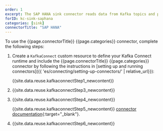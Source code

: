 ```yaml
---
order: 1
excerpt: The SAP HANA sink connector reads data from Kafka topics and pushes it to SAP HANA databases.
forID: kc-sink-saphana
categories: [sink]
connectorTitle: "SAP HANA"
---
```


To use the {{page.connectorTitle}} {{page.categories}} connector, complete the following steps:

1. Create a `KafkaConnect` custom resource to define your Kafka Connect runtime and include the {{page.connectorTitle}} {{page.categories}} connector by following the instructions in [setting up and running connectors]({{ 'es/connecting/setting-up-connectors/' | relative_url}}):

   {{site.data.reuse.kafkaconnectStep1_newcontent}}

2. {{site.data.reuse.kafkaconnectStep3_newcontent}}  

3. {{site.data.reuse.kafkaconnectStep4_newcontent}}
   
   {{site.data.reuse.kafkaconnectStep5_newcontent}} [connector documentation](https://github.com/SAP/kafka-connect-sap?tab=readme-ov-file#configuration){:target="_blank"}.
          
4. {{site.data.reuse.kafkaconnectStep6_newcontent}}
